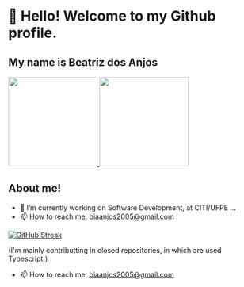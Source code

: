 # 👋 Hello! Welcome to my Github profile.

## My name is Beatriz dos Anjos

<div>
  <a href="https://github.com/Beatriz-dos-Anjos">
    <img loading="lazy" height="180em" src="https://github-readme-stats.vercel.app/api?username=Beatriz-dos-Anjos&show_icons=true&theme=dracula&include_all_commits=true&count_private=true"/>
    <img loading="lazy" height="180em" src="https://github-readme-stats.vercel.app/api/top-langs/?username=Beatriz-dos-Anjos&layout=compact&langs_count=7&theme=dracula&count_private=true"/>
  </a>
</div>

## About me!

- 🔭 I’m currently working on Software Development, at CITI/UFPE ...
- 📫 How to reach me: biaanjos2005@gmail.com

[![GitHub Streak](https://streak-stats.demolab.com/?user=Beatriz-dos-Anjos&theme=dracula)](https://git.io/streak-stats)

(I'm mainly contributting in closed repositories, in which are used Typescript.) 


- 📫 How to reach me: biaanjos2005@gmail.com
